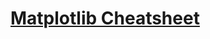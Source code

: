# [Matplotlib Cheatsheet](https://content.codecademy.com/courses/matplotlib/data_vis_matplotlib_cheatsheet_v1_revisons.pdf)
